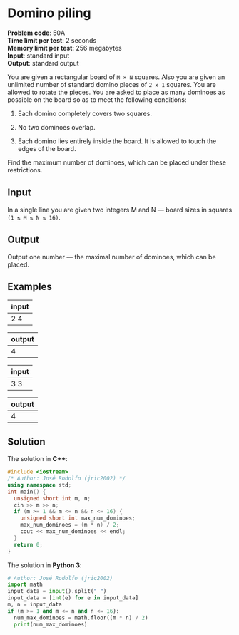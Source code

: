 # Domino piling
**Problem code**: 50A  
**Time limit per test**: 2 seconds  
**Memory limit per test**: 256 megabytes  
**Input**: standard input  
**Output**: standard output  

You are given a rectangular board of `M × N` squares. Also you are given an unlimited number of standard domino pieces of `2 x 1` squares. You are allowed to rotate the pieces. You are asked to place as many dominoes as possible on the board so as to meet the following conditions:

1. Each domino completely covers two squares.

2. No two dominoes overlap.

3. Each domino lies entirely inside the board. It is allowed to touch the edges of the board.

Find the maximum number of dominoes, which can be placed under these restrictions.

## Input
In a single line you are given two integers M and N — board sizes in squares `(1 ≤ M ≤ N ≤ 16)`.

## Output
Output one number — the maximal number of dominoes, which can be placed.

## Examples
| input |
| :--- |
| 2 4 |

| output |
| :--- |
| 4 |

| input |
| :--- |
| 3 3 |

| output |
| :--- |
| 4 |

## Solution
The solution in **C++**:
```cpp
#include <iostream>
/* Author: José Rodolfo (jric2002) */
using namespace std;
int main() {
  unsigned short int m, n;
  cin >> m >> n;
  if (m >= 1 && m <= n && n <= 16) {
    unsigned short int max_num_dominoes;
    max_num_dominoes = (m * n) / 2;
    cout << max_num_dominoes << endl;
  }
  return 0;
}
```

The solution in **Python 3**:
```python
# Author: José Rodolfo (jric2002)
import math
input_data = input().split(" ")
input_data = [int(e) for e in input_data]
m, n = input_data
if (m >= 1 and m <= n and n <= 16):
  num_max_dominoes = math.floor((m * n) / 2)
  print(num_max_dominoes)
```